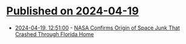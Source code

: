# [Published on 2024-04-19](index.md)

* [2024-04-19, 12:51:00](https://soylentnews.org/article.pl?sid=24/04/18/121242&from=rss) - [NASA Confirms Origin of Space Junk That Crashed Through Florida Home](https://soylentnews.org/article.pl?sid=24/04/18/121242&from=rss)
